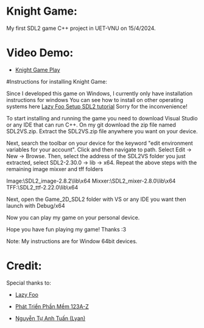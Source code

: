 # Knight Game:

  My first SDL2 game C++ project in UET-VNU on 15/4/2024.

# Video Demo:
  - [Knight Game Play](https://www.youtube.com/watch?v=w9Rrso-n9jg)

#Instructions for installing Knight Game:
  
  Since I developed this game on Windows, I currently only have installation instructions for windows
  You can see how to install on other operating systems here [Lazy Foo Setup SDL2 tutorial](https://lazyfoo.net/tutorials/SDL/01_hello_SDL/index.php)
  Sorry for the inconvenience!

  To start installing and running the game you need to download Visual Studio or any IDE that can run C++.
  On my git download the zip file named SDL2VS.zip.
  Extract the SDL2VS.zip file anywhere you want on your device.

  Next, search the toolbar on your device for the keyword "edit environment variables for your account".
  Click and then navigate to path. Select Edit -> New -> Browse.
  Then, select the address of the SDL2VS folder you just extracted, select SDL2-2.30.0 -> lib -> x64.
  Repeat the above steps with the remaining image mixxer and tff folders

  Image:\SDL2_image-2.8.2\lib\x64
  Mixxer:\SDL2_mixer-2.8.0\lib\x64
  TFF:\SDL2_ttf-2.22.0\lib\x64

  Next, open the Game_2D_SDL2 folder with VS or any IDE you want then launch with Debug/x64

  Now you can play my game on your personal device.

  Hope you have fun playing my game! Thanks :3

  Note: My instructions are for Window 64bit devices.
  
# Credit:

  Special thanks to:

  - [Lazy Foo](https://lazyfoo.net/tutorials/SDL/)

  - [Phát Triển Phần Mềm 123A-Z](https://www.youtube.com/channel/UC8uCXZWa9KYhE1TYvu7PCdQ)

  - [Nguyễn Tự Anh Tuấn (Lyan)](https://www.youtube.com/@LyanTuTuanAnh)
